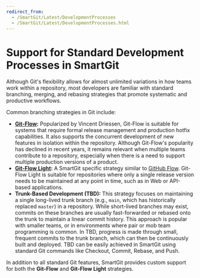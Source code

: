```yaml
---
redirect_from:
  - /SmartGit/Latest/DevelopmentProcesses
  - /SmartGit/Latest/DevelopmentProcesses.html
---
```


# Support for Standard Development Processes in SmartGit
Although Git's flexibility allows for almost unlimited variations in how teams work within a repository, most developers are familiar with standard branching, merging, and rebasing strategies that promote systematic and productive workflows.

Common branching strategies in Git include:

- **[Git-Flow](Git-Flow.md):** Popularized by Vincent Driessen, Git-Flow is suitable for systems that require formal release management and production hotfix capabilities. It also supports the concurrent development of new features in isolation within the repository.
Although Git-Flow's popularity has declined in recent years, it remains relevant when multiple teams contribute to a repository, especially when there is a need to support multiple production versions of a product.
- **[Git-Flow Light](Git-Flow-Light.md):** A SmartGit specific strategy similar to [GitHub Flow](https://docs.github.com/en/get-started/using-github/github-flow). Git-Flow Light is suitable for repositories where only a single release version needs to be maintained at any point in time, such as in Web or API-based applications.
- **Trunk-Based Development (TBD):** This strategy focuses on maintaining a single long-lived trunk branch (e.g., `main`, which has historically replaced `master`) in a repository.
While short-lived branches may exist, commits on these branches are usually fast-forwarded or rebased onto the trunk to maintain a linear commit history. This approach is popular with smaller teams, or in environments where pair or mob team programming is common. In TBD, progress is made through small, frequent commits to the trunk branch, which can then be continuously built and deployed. TBD can be easily achieved in SmartGit using standard Git commands like Checkout, Commit, Rebase, and Push.

In addition to all standard Git features, SmartGit provides custom support for both the **Git-Flow** and **Git-Flow Light** strategies.
